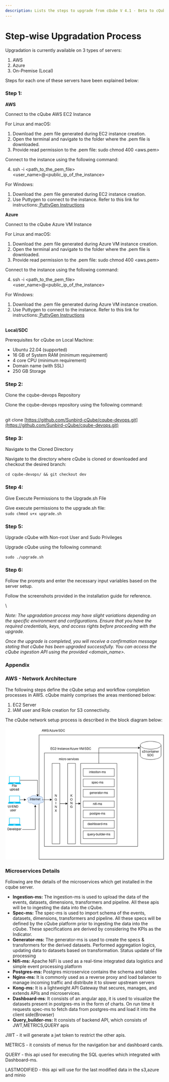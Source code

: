 ```yaml
---
description: Lists the steps to upgrade from cQube V 4.1 - Beta to cQube V 5.0
---
```


# Step-wise Upgradation Process

Upgradation is currently available on 3 types of servers:

1. AWS
2. Azure
3. On-Premise (Local)

Steps for each one of these servers have been explained below:

### Step 1:

**AWS**

Connect to the cQube AWS EC2 Instance

For Linux and macOS:

1. Download the .pem file generated during EC2 instance creation.
2. Open the terminal and navigate to the folder where the .pem file is downloaded.
3. Provide read permission to the .pem file: sudo chmod 400 \<aws.pem>

Connect to the instance using the following command:

4. ssh -i \<path\_to\_the\_pem\_file> \<user\_name>@\<public\_ip\_of\_the\_instance>

For Windows:

1. Download the .pem file generated during EC2 instance creation.
2. Use Puttygen to connect to the instance. Refer to this link for instructions:[ PuttyGen Instructions](https://docs.aws.amazon.com/AWSEC2/latest/UserGuide/putty.html)

**Azure**

Connect to the cQube Azure VM Instance

For Linux and macOS:

1. Download the .pem file generated during Azure VM instance creation.
2. Open the terminal and navigate to the folder where the .pem file is downloaded.
3. Provide read permission to the .pem file: sudo chmod 400 \<aws.pem>

Connect to the instance using the following command:

4. ssh -i \<path\_to\_the\_pem\_file> \<user\_name>@\<public\_ip\_of\_the\_instance>

For Windows:

1. Download the .pem file generated during Azure VM instance creation.
2. Use Puttygen to connect to the instance. Refer to this link for instructions:[ PuttyGen Instructions](https://docs.aws.amazon.com/AWSEC2/latest/UserGuide/putty.html)

\
**Local/SDC**

Prerequisites for cQube on Local Machine:

* Ubuntu 22.04 (supported)
* 16 GB of System RAM (minimum requirement)
* 4 core CPU (minimum requirement)
* Domain name (with SSL)
* 250 GB Storage

### &#x20;**Step 2:**&#x20;

Clone the cqube-devops Repository

Clone the cqube-devops repository using the following command:

\
git clone [https://github.com/Sunbird-cQube/cqube-devops.git](https://github.com/Sunbird-cQube/cqube-devops.git)

### &#x20;Step 3:&#x20;

Navigate to the Cloned Directory

Navigate to the directory where cQube is cloned or downloaded and checkout the desired branch:

`cd cqube-devops/ && git checkout dev`

### Step 4:

Give Execute Permissions to the Upgrade.sh File

Give execute permissions to the upgrade.sh file:\
`sudo chmod u+x upgrade.sh`

### &#x20;Step 5:&#x20;

Upgrade cQube with Non-root User and Sudo Privileges

Upgrade cQube using the following command:

`sudo ./upgrade.sh`



### Step 6:

&#x20;Follow the prompts and enter the necessary input variables based on the server setup.

&#x20;Follow the screenshots provided in the installation guide for reference.

\


_Note: The upgradation process may have slight variations depending on the specific environment and configurations. Ensure that you have the required credentials, keys, and access rights before proceeding with the upgrade._

_Once the upgrade is completed, you will receive a confirmation message stating that cQube has been upgraded successfully. You can access the cQube ingestion API using the provided \<domain\_name>._



### **Appendix**

### **AWS - Network Architecture** <a href="#_n8oyt4k2rosv" id="_n8oyt4k2rosv"></a>

The following steps define the cQube setup and workflow completion processes in AWS. cQube mainly comprises the areas mentioned below:

1. EC2 Server
2. IAM user and Role creation for S3 connectivity.

The cQube network setup process is described in the block diagram below:

![](../.gitbook/assets/14.jpeg)

### &#x20;<a href="#_axzmu97gr6u7" id="_axzmu97gr6u7"></a>

### **Microservices Details** <a href="#_36f17w9ms7xd" id="_36f17w9ms7xd"></a>

Following are the details of the microservices which get installed in the cqube server.

* **Ingestion-ms:** The ingestion-ms is used to upload the data of the events, datasets, dimensions, transformers and pipeline. All these apis will be to ingesting the data into the cQube.
* **Spec-ms:** The spec-ms is used to import schema of the events, datasets, dimensions, transformers and pipeline. All these specs will be defined by the cQube platform prior to ingesting the data into the cQube. These specifications are derived by considering the KPIs as the Indicator.
* **Generator-ms:** The generator-ms is used to create the specs & transformers for the derived datasets. Performed aggregation logics, updating data to datasets based on transformation. Status update of file processing
* **Nifi-ms:** Apache NiFi is used as a real-time integrated data logistics and simple event processing platform
* **Postgres-ms:** Postgres microservice contains the schema and tables
* **Nginx-ms:** It is commonly used as a reverse proxy and load balancer to manage incoming traffic and distribute it to slower upstream servers
* **Kong-ms:** It is a lightweight API Gateway that secures, manages, and extends APIs and microservices.
* **Dashboard-ms**: It consists of an angular app, it is used to visualize the datasets present in postgres-ms in the form of charts. On run time it requests spec-ms to fetch data from postgres-ms and load it into the client side(Browser)
* **Query\_builder-ms:** It consists of backend API, which consists of JWT,METRICS,QUERY apis

JWT - it will generate a jwt token to restrict the other apis.

METRICS - it consists of menus for the navigation bar and dashboard cards.

QUERY - this api used for executing the SQL queries which integrated with Dashboard-ms.

LASTMODIFIED - this api will use for the last modified data in the s3,azure and minio
